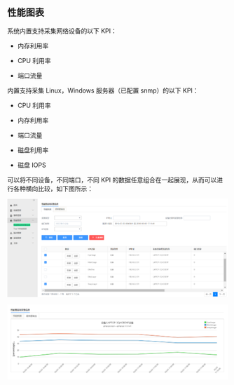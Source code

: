 ## 性能图表

系统内置支持采集网络设备的以下 KPI：

- 内存利用率

- CPU 利用率

- 端口流量

内置支持采集 Linux，Windows 服务器（已配置 snmp）的以下 KPI：

- CPU 利用率

- 内存利用率

- 端口流量

- 磁盘利用率

- 磁盘 IOPS

可以将不同设备，不同端口，不同 KPI 的数据任意组合在一起展现，从而可以进行各种横向比较，如下图所示：

![图12](../assets/image013.png)

![图13](../assets/image014.png)
